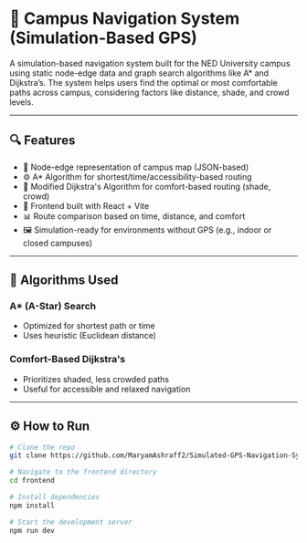 # 🚩 Campus Navigation System (Simulation-Based GPS)

A simulation-based navigation system built for the NED University campus using static node-edge data and graph search algorithms like A* and Dijkstra’s. The system helps users find the optimal or most comfortable paths across campus, considering factors like distance, shade, and crowd levels.

---

## 🔍 Features

- 📍 Node-edge representation of campus map (JSON-based)
- ⚙️ A* Algorithm for shortest/time/accessibility-based routing
- 🌿 Modified Dijkstra's Algorithm for comfort-based routing (shade, crowd)
- 🎨 Frontend built with React + Vite
- 📊 Route comparison based on time, distance, and comfort
- 🖼️ Simulation-ready for environments without GPS (e.g., indoor or closed campuses)


---


## 🧠 Algorithms Used

### A\* (A-Star) Search
- Optimized for shortest path or time
- Uses heuristic (Euclidean distance)

### Comfort-Based Dijkstra's
- Prioritizes shaded, less crowded paths
- Useful for accessible and relaxed navigation

---

## ⚙️ How to Run

```bash
# Clone the repo
git clone https://github.com/MaryamAshraff2/Simulated-GPS-Navigation-System-for-NED.git

# Navigate to the frontend directory
cd frontend

# Install dependencies
npm install

# Start the development server
npm run dev



